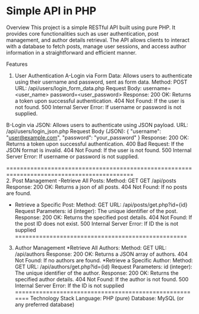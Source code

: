 # <h1>Simple API in PHP</h1>

Overview
This project is a simple RESTful API built using pure PHP. It provides core functionalities such as user authentication, post management, and author details retrieval. The API allows clients to interact with a database to fetch posts, manage user sessions, and access author information in a straightforward and efficient manner.

Features
1. User Authentication
A-Login via Form Data:
Allows users to authenticate using their username and password, sent as form data.
Method: POST
URL: /api/users/login_form_data.php
Request Body:
username=<user_name>
password=<user_password>
Response:
200 OK: Returns a token upon successful authentication.
404 Not Found: If the user is not found.
500 Internal Server Error: If username or password is not supplied.

B-Login via JSON:
Allows users to authenticate using JSON payload.
URL: /api/users/login_json.php
Request Body (JSON):
{
  "username": "user@example.com",
  "password": "your_password"
}
Response:
200 OK: Returns a token upon successful authentication.
400 Bad Request: If the JSON format is invalid.
404 Not Found: If the user is not found.
500 Internal Server Error: If username or password is not supplied.

===========================================================================================  
2. Post Management
-Retrieve All Posts:
Method: GET
GET /api/posts
Response:
200 OK: Returns a json of all posts.
404 Not Found: If no posts are found.
- Retrieve a Specific Post:
Method: GET
URL: /api/posts/get.php?id={id}
Request Parameters:
id (integer): The unique identifier of the post.
Response:
200 OK: Returns the specified post details.
404 Not Found: If the post ID does not exist.
500 Internal Server Error: If ID the  is not supplied
==================================================

3. Author Management
*Retrieve All Authors:
Method: GET
URL: /api/authors
Response:
200 OK: Returns a JSON array of authors.
404 Not Found: If no authors are found.
*Retrieve a Specific Author:
Method: GET
URL: /api/authors/get.php?id={id}
Request Parameters:
id (integer): The unique identifier of the author.
Response:
200 OK: Returns the specified author details.
404 Not Found: If the author is not found.
500 Internal Server Error: If the ID is not supplied
=======================================================
Technology Stack
Language: PHP (pure)
Database: MySQL (or any preferred database)
